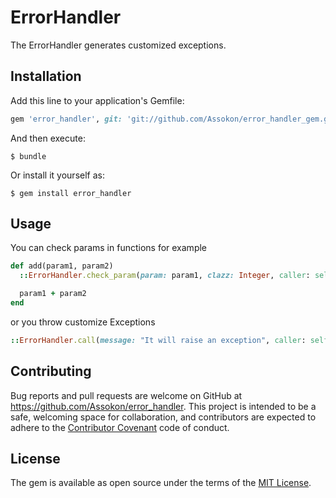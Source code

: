 # ErrorHandler

The ErrorHandler generates customized exceptions.


## Installation

Add this line to your application's Gemfile:

```ruby
gem 'error_handler', git: 'git://github.com/Assokon/error_handler_gem.git'
```

And then execute:

    $ bundle

Or install it yourself as:

    $ gem install error_handler

## Usage

You can check params in functions for example

```ruby
def add(param1, param2)
  ::ErrorHandler.check_param(param: param1, clazz: Integer, caller: self)

  param1 + param2
end
```

or you throw customize Exceptions

```ruby
::ErrorHandler.call(message: "It will raise an exception", caller: self) if @error
```

## Contributing

Bug reports and pull requests are welcome on GitHub at https://github.com/Assokon/error_handler. This project is intended to be a safe, welcoming space for collaboration, and contributors are expected to adhere to the [Contributor Covenant](http://contributor-covenant.org) code of conduct.

## License

The gem is available as open source under the terms of the [MIT License](https://opensource.org/licenses/MIT).

